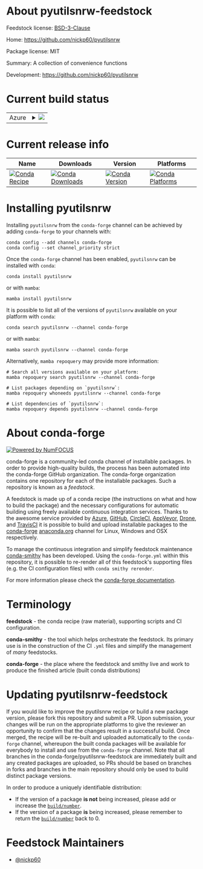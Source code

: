 About pyutilsnrw-feedstock
==========================

Feedstock license: [BSD-3-Clause](https://github.com/conda-forge/pyutilsnrw-feedstock/blob/main/LICENSE.txt)

Home: https://github.com/nickp60/pyutilsnrw

Package license: MIT

Summary: A collection of convenience functions

Development: https://github.com/nickp60/pyutilsnrw

Current build status
====================


<table>
    
  <tr>
    <td>Azure</td>
    <td>
      <details>
        <summary>
          <a href="https://dev.azure.com/conda-forge/feedstock-builds/_build/latest?definitionId=4871&branchName=main">
            <img src="https://dev.azure.com/conda-forge/feedstock-builds/_apis/build/status/pyutilsnrw-feedstock?branchName=main">
          </a>
        </summary>
        <table>
          <thead><tr><th>Variant</th><th>Status</th></tr></thead>
          <tbody><tr>
              <td>linux_64_python3.10.____cpython</td>
              <td>
                <a href="https://dev.azure.com/conda-forge/feedstock-builds/_build/latest?definitionId=4871&branchName=main">
                  <img src="https://dev.azure.com/conda-forge/feedstock-builds/_apis/build/status/pyutilsnrw-feedstock?branchName=main&jobName=linux&configuration=linux%20linux_64_python3.10.____cpython" alt="variant">
                </a>
              </td>
            </tr><tr>
              <td>linux_64_python3.11.____cpython</td>
              <td>
                <a href="https://dev.azure.com/conda-forge/feedstock-builds/_build/latest?definitionId=4871&branchName=main">
                  <img src="https://dev.azure.com/conda-forge/feedstock-builds/_apis/build/status/pyutilsnrw-feedstock?branchName=main&jobName=linux&configuration=linux%20linux_64_python3.11.____cpython" alt="variant">
                </a>
              </td>
            </tr><tr>
              <td>linux_64_python3.12.____cpython</td>
              <td>
                <a href="https://dev.azure.com/conda-forge/feedstock-builds/_build/latest?definitionId=4871&branchName=main">
                  <img src="https://dev.azure.com/conda-forge/feedstock-builds/_apis/build/status/pyutilsnrw-feedstock?branchName=main&jobName=linux&configuration=linux%20linux_64_python3.12.____cpython" alt="variant">
                </a>
              </td>
            </tr><tr>
              <td>linux_64_python3.8.____cpython</td>
              <td>
                <a href="https://dev.azure.com/conda-forge/feedstock-builds/_build/latest?definitionId=4871&branchName=main">
                  <img src="https://dev.azure.com/conda-forge/feedstock-builds/_apis/build/status/pyutilsnrw-feedstock?branchName=main&jobName=linux&configuration=linux%20linux_64_python3.8.____cpython" alt="variant">
                </a>
              </td>
            </tr><tr>
              <td>linux_64_python3.9.____cpython</td>
              <td>
                <a href="https://dev.azure.com/conda-forge/feedstock-builds/_build/latest?definitionId=4871&branchName=main">
                  <img src="https://dev.azure.com/conda-forge/feedstock-builds/_apis/build/status/pyutilsnrw-feedstock?branchName=main&jobName=linux&configuration=linux%20linux_64_python3.9.____cpython" alt="variant">
                </a>
              </td>
            </tr><tr>
              <td>osx_64_python3.10.____cpython</td>
              <td>
                <a href="https://dev.azure.com/conda-forge/feedstock-builds/_build/latest?definitionId=4871&branchName=main">
                  <img src="https://dev.azure.com/conda-forge/feedstock-builds/_apis/build/status/pyutilsnrw-feedstock?branchName=main&jobName=osx&configuration=osx%20osx_64_python3.10.____cpython" alt="variant">
                </a>
              </td>
            </tr><tr>
              <td>osx_64_python3.11.____cpython</td>
              <td>
                <a href="https://dev.azure.com/conda-forge/feedstock-builds/_build/latest?definitionId=4871&branchName=main">
                  <img src="https://dev.azure.com/conda-forge/feedstock-builds/_apis/build/status/pyutilsnrw-feedstock?branchName=main&jobName=osx&configuration=osx%20osx_64_python3.11.____cpython" alt="variant">
                </a>
              </td>
            </tr><tr>
              <td>osx_64_python3.12.____cpython</td>
              <td>
                <a href="https://dev.azure.com/conda-forge/feedstock-builds/_build/latest?definitionId=4871&branchName=main">
                  <img src="https://dev.azure.com/conda-forge/feedstock-builds/_apis/build/status/pyutilsnrw-feedstock?branchName=main&jobName=osx&configuration=osx%20osx_64_python3.12.____cpython" alt="variant">
                </a>
              </td>
            </tr><tr>
              <td>osx_64_python3.8.____cpython</td>
              <td>
                <a href="https://dev.azure.com/conda-forge/feedstock-builds/_build/latest?definitionId=4871&branchName=main">
                  <img src="https://dev.azure.com/conda-forge/feedstock-builds/_apis/build/status/pyutilsnrw-feedstock?branchName=main&jobName=osx&configuration=osx%20osx_64_python3.8.____cpython" alt="variant">
                </a>
              </td>
            </tr><tr>
              <td>osx_64_python3.9.____cpython</td>
              <td>
                <a href="https://dev.azure.com/conda-forge/feedstock-builds/_build/latest?definitionId=4871&branchName=main">
                  <img src="https://dev.azure.com/conda-forge/feedstock-builds/_apis/build/status/pyutilsnrw-feedstock?branchName=main&jobName=osx&configuration=osx%20osx_64_python3.9.____cpython" alt="variant">
                </a>
              </td>
            </tr>
          </tbody>
        </table>
      </details>
    </td>
  </tr>
</table>

Current release info
====================

| Name | Downloads | Version | Platforms |
| --- | --- | --- | --- |
| [![Conda Recipe](https://img.shields.io/badge/recipe-pyutilsnrw-green.svg)](https://anaconda.org/conda-forge/pyutilsnrw) | [![Conda Downloads](https://img.shields.io/conda/dn/conda-forge/pyutilsnrw.svg)](https://anaconda.org/conda-forge/pyutilsnrw) | [![Conda Version](https://img.shields.io/conda/vn/conda-forge/pyutilsnrw.svg)](https://anaconda.org/conda-forge/pyutilsnrw) | [![Conda Platforms](https://img.shields.io/conda/pn/conda-forge/pyutilsnrw.svg)](https://anaconda.org/conda-forge/pyutilsnrw) |

Installing pyutilsnrw
=====================

Installing `pyutilsnrw` from the `conda-forge` channel can be achieved by adding `conda-forge` to your channels with:

```
conda config --add channels conda-forge
conda config --set channel_priority strict
```

Once the `conda-forge` channel has been enabled, `pyutilsnrw` can be installed with `conda`:

```
conda install pyutilsnrw
```

or with `mamba`:

```
mamba install pyutilsnrw
```

It is possible to list all of the versions of `pyutilsnrw` available on your platform with `conda`:

```
conda search pyutilsnrw --channel conda-forge
```

or with `mamba`:

```
mamba search pyutilsnrw --channel conda-forge
```

Alternatively, `mamba repoquery` may provide more information:

```
# Search all versions available on your platform:
mamba repoquery search pyutilsnrw --channel conda-forge

# List packages depending on `pyutilsnrw`:
mamba repoquery whoneeds pyutilsnrw --channel conda-forge

# List dependencies of `pyutilsnrw`:
mamba repoquery depends pyutilsnrw --channel conda-forge
```


About conda-forge
=================

[![Powered by
NumFOCUS](https://img.shields.io/badge/powered%20by-NumFOCUS-orange.svg?style=flat&colorA=E1523D&colorB=007D8A)](https://numfocus.org)

conda-forge is a community-led conda channel of installable packages.
In order to provide high-quality builds, the process has been automated into the
conda-forge GitHub organization. The conda-forge organization contains one repository
for each of the installable packages. Such a repository is known as a *feedstock*.

A feedstock is made up of a conda recipe (the instructions on what and how to build
the package) and the necessary configurations for automatic building using freely
available continuous integration services. Thanks to the awesome service provided by
[Azure](https://azure.microsoft.com/en-us/services/devops/), [GitHub](https://github.com/),
[CircleCI](https://circleci.com/), [AppVeyor](https://www.appveyor.com/),
[Drone](https://cloud.drone.io/welcome), and [TravisCI](https://travis-ci.com/)
it is possible to build and upload installable packages to the
[conda-forge](https://anaconda.org/conda-forge) [anaconda.org](https://anaconda.org/)
channel for Linux, Windows and OSX respectively.

To manage the continuous integration and simplify feedstock maintenance
[conda-smithy](https://github.com/conda-forge/conda-smithy) has been developed.
Using the ``conda-forge.yml`` within this repository, it is possible to re-render all of
this feedstock's supporting files (e.g. the CI configuration files) with ``conda smithy rerender``.

For more information please check the [conda-forge documentation](https://conda-forge.org/docs/).

Terminology
===========

**feedstock** - the conda recipe (raw material), supporting scripts and CI configuration.

**conda-smithy** - the tool which helps orchestrate the feedstock.
                   Its primary use is in the construction of the CI ``.yml`` files
                   and simplify the management of *many* feedstocks.

**conda-forge** - the place where the feedstock and smithy live and work to
                  produce the finished article (built conda distributions)


Updating pyutilsnrw-feedstock
=============================

If you would like to improve the pyutilsnrw recipe or build a new
package version, please fork this repository and submit a PR. Upon submission,
your changes will be run on the appropriate platforms to give the reviewer an
opportunity to confirm that the changes result in a successful build. Once
merged, the recipe will be re-built and uploaded automatically to the
`conda-forge` channel, whereupon the built conda packages will be available for
everybody to install and use from the `conda-forge` channel.
Note that all branches in the conda-forge/pyutilsnrw-feedstock are
immediately built and any created packages are uploaded, so PRs should be based
on branches in forks and branches in the main repository should only be used to
build distinct package versions.

In order to produce a uniquely identifiable distribution:
 * If the version of a package **is not** being increased, please add or increase
   the [``build/number``](https://docs.conda.io/projects/conda-build/en/latest/resources/define-metadata.html#build-number-and-string).
 * If the version of a package **is** being increased, please remember to return
   the [``build/number``](https://docs.conda.io/projects/conda-build/en/latest/resources/define-metadata.html#build-number-and-string)
   back to 0.

Feedstock Maintainers
=====================

* [@nickp60](https://github.com/nickp60/)

